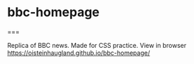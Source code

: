 # bbc-homepage
===

Replica of BBC news. Made for CSS practice.
View in browser  https://oisteinhaugland.github.io/bbc-homepage/
